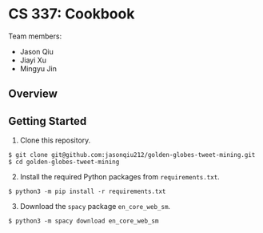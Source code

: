# CS 337: Cookbook

Team members:

- Jason Qiu
- Jiayi Xu
- Mingyu Jin

## Overview

## Getting Started

1. Clone this repository.

```
$ git clone git@github.com:jasonqiu212/golden-globes-tweet-mining.git
$ cd golden-globes-tweet-mining
```

2. Install the required Python packages from `requirements.txt`.

```
$ python3 -m pip install -r requirements.txt
```

3. Download the `spacy` package `en_core_web_sm`.

```
$ python3 -m spacy download en_core_web_sm
```
